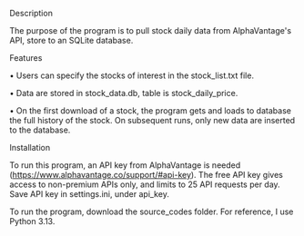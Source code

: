 Description

The purpose of the program is to pull stock daily data from AlphaVantage's API, store to an SQLite database.


Features

•	Users can specify the stocks of interest in the stock_list.txt file.

•	Data are stored in stock_data.db, table is stock_daily_price.

•	On the first download of a stock, the program gets and loads to database the full history of the stock. On subsequent runs, only new data are inserted to the database.

Installation

To run this program, an API key from AlphaVantage is needed (https://www.alphavantage.co/support/#api-key). The free API key gives access to non-premium APIs only, and limits to 25 API requests per day. Save API key in settings.ini, under api_key.

To run the program, download the source_codes folder. For reference, I use Python 3.13.
